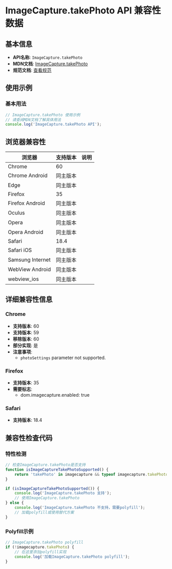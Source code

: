 # ImageCapture.takePhoto API 兼容性数据

## 基本信息

- **API名称**: `ImageCapture.takePhoto`
- **MDN文档**: [ImageCapture.takePhoto](https://developer.mozilla.org/docs/Web/API/ImageCapture/takePhoto)
- **规范文档**: [查看规范](https://w3c.github.io/mediacapture-image/#dom-imagecapture-takephoto)

## 使用示例

### 基本用法

```javascript
// ImageCapture.takePhoto 使用示例
// 请查阅MDN文档了解具体用法
console.log('ImageCapture.takePhoto API');
```

## 浏览器兼容性

| 浏览器 | 支持版本 | 说明 |
|--------|----------|------|
| Chrome | 60 |  |
| Chrome Android | 同主版本 |  |
| Edge | 同主版本 |  |
| Firefox | 35 |  |
| Firefox Android | 同主版本 |  |
| Oculus | 同主版本 |  |
| Opera | 同主版本 |  |
| Opera Android | 同主版本 |  |
| Safari | 18.4 |  |
| Safari iOS | 同主版本 |  |
| Samsung Internet | 同主版本 |  |
| WebView Android | 同主版本 |  |
| webview_ios | 同主版本 |  |

## 详细兼容性信息

### Chrome

- **支持版本**: 60
- **支持版本**: 59
- **移除版本**: 60
- **部分实现**: 是
- **注意事项**:
  - `photoSettings` parameter not supported.

### Firefox

- **支持版本**: 35
- **需要标志**: 
  - dom.imagecapture.enabled: true

### Safari

- **支持版本**: 18.4

## 兼容性检查代码

### 特性检测

```javascript
// 检查ImageCapture.takePhoto是否支持
function isImageCaptureTakePhotoSupported() {
    return 'takePhoto' in imagecapture && typeof imagecapture.takePhoto === 'function';
}

if (isImageCaptureTakePhotoSupported()) {
    console.log('ImageCapture.takePhoto 支持');
    // 使用ImageCapture.takePhoto
} else {
    console.log('ImageCapture.takePhoto 不支持，需要polyfill');
    // 加载polyfill或使用替代方案
}
```

### Polyfill示例

```javascript
// ImageCapture.takePhoto polyfill
if (!imagecapture.takePhoto) {
    // 在这里添加polyfill实现
    console.log('加载ImageCapture.takePhoto polyfill');
}
```

